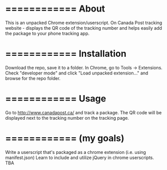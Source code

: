 ============
About
============

This is an unpacked Chrome extension/userscript. 
On Canada Post tracking website - displays the QR code of the tracking number 
and helps easily add the package to your phone tracking app.

============
Installation
============

Download the repo, save it to a folder. In Chrome, go to Tools -> Extensions. 
Check "developer mode" and click "Load unpacked extension..." 
and browse for the repo folder.

============
Usage
============

Go to http://www.canadapost.ca/ and track a package.
The QR code will be displayed next to the tracking number on the tracking page.


============
(my goals)
============
Write a userscript that's packaged as a chrome extension (i.e. using manifest.json)
Learn to include and utilize jQuery in chrome userscripts.
TBA
